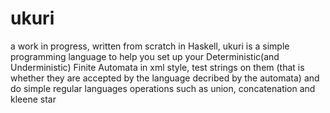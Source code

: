 # ukuri
a work in progress, written from scratch in Haskell, ukuri is a simple programming language to help you set up your 
Deterministic(and Underministic) Finite Automata in xml style, test strings on them (that is whether they are accepted by the language
decribed by the automata) and do simple regular languages operations such as union, concatenation and kleene star

